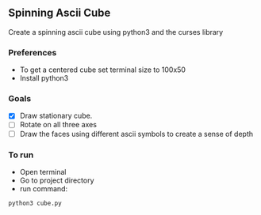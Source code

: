 ## Spinning Ascii Cube
Create a spinning ascii cube using python3 and the curses library

### Preferences
- To get a centered cube set terminal size to 100x50
- Install python3

### Goals
- [x] Draw stationary cube.
- [ ] Rotate on all three axes
- [ ] Draw the faces using different ascii symbols to create a sense of depth

### To run
- Open terminal
- Go to project directory
- run command:
```sh
python3 cube.py
```
